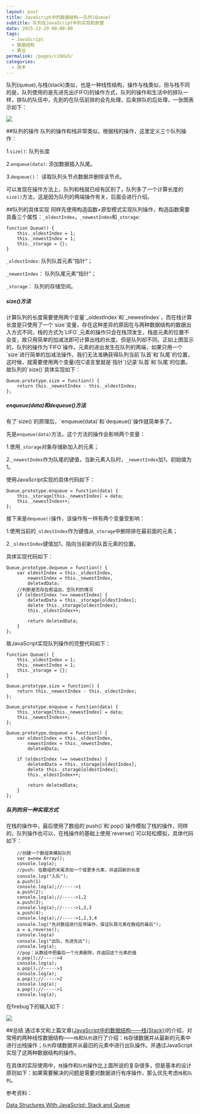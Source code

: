 ```yaml
---
layout: post
title: JavaScript中的数据结构——队列(Queue)
subtitle: 队列在JavaScript中的实现和原理
date: 2015-12-29 00:00:00
tags: 
  - JavaScript
  - 数据结构
  - 算法
permalink: /pages/c19da5/
categories: 
  - 技术
---
```

队列(queue),与栈(stack)类似，也是一种线性结构，操作与栈类似，但与栈不同的是，队列使用的是先进先出(FIFO)的操作方式，队列的操作和生活中的排队一样，排队的队伍中，先到的在队伍前排的会先处理，后来排队的后处理，一张图表示如下：

![](http://i.imgur.com/UpNjASQ.jpg)

<!-- more -->

##队列的操作
队列的操作和栈非常类似，根据栈的操作，这里定义三个队列操作：

1.`size()`: 队列长度

2.`enqueue(data)`: 添加数据插入队尾。

3.`dequeue()`： 读取队列头节点数据并删除该节点。

可以发现在操作方法上，队列和栈就已经有区别了，队列多了一个计算长度的`size()`方法，这是因为队列的两端操作有关，后面会进行介绍。

##队列的具体实现
同样先使用构造函数+原型模式实现队列操作，构造函数需要具备三个属性：`_oldestIndex`，`_newestIndex`和`_storage`:

	function Queue() {
	    this._oldestIndex = 1;
	    this._newestIndex = 1;
	    this._storage = {};
	}
`_oldestIndex`: 队列队首元素“指针”；

`_newestIndex`： 队列队尾元素“指针”；

`_storage`： 队列的存储空间。

<h5>size()方法</h5>
计算队列的长度需要使用两个变量`_oldestIndex`和`_newestIndex`，而在栈计算长度是只使用了一个`size`变量，存在这种差异的原因在与两种数据结构的数据出入方式不同，栈的方式为`LIFO`,元素的操作只会在栈顶发生，栈底元素的位置不会变，故只用简单的加减法即可计算出栈的长度。但是队列却不同，正如上图显示的，队列的操作为`FIFO`操作，元素的进出发生在队列的两端，如果只用一个`size`进行简单的加减法操作，我们无法准确获得队列当前`队首`和`队尾`的位置，这时候，就需要使用两个变量(在C语言里就是`指针`)记录`队首`和`队尾`的位置。故队列的`size()`具体实现如下：

	Queue.prototype.size = function() {
	    return this._newestIndex - this._oldestIndex;
	};

<h5>enqueue(data)和dequeue()方法</h5>
有了`size()`的原理后，`enqueue(data)`和`dequeue()`操作就简单多了。

先是`enqueue(data)`方法，这个方法的操作会影响两个变量：

1.使用`_storage`对象存储新加入的元素；

2.`_newestIndex`作为队尾的键值，当新元素入队时，`_newestIndex`加1，初始值为1。

使用JavaScript实现的具体代码如下：

	Queue.prototype.enqueue = function(data) {
	    this._storage[this._newestIndex] = data;
	    this._newestIndex++;
	};

接下来是`dequeue()`操作，该操作有一样有两个变量受影响：

1.使用当前的`_oldestIndex`作为键值从`_storage`中删除排在最前面的元素；

2.`_oldestIndex`键值加1，指向当前新的队首元素的位置。

具体实现代码如下：

	Queue.prototype.dequeue = function() {
	    var oldestIndex = this._oldestIndex,
	        newestIndex = this._newestIndex,
	        deletedData;
	 	//判断是否存在假溢出、空队列的情况
	    if (oldestIndex !== newestIndex) {
	        deletedData = this._storage[oldestIndex];
	        delete this._storage[oldestIndex];
	        this._oldestIndex++;
	 
	        return deletedData;
	    }
	};

故JavaScript实现队列操作的完整代码如下：

	function Queue() {
	    this._oldestIndex = 1;
	    this._newestIndex = 1;
	    this._storage = {};
	}
	
	Queue.prototype.size = function() {
	    return this._newestIndex - this._oldestIndex;
	};
	 
	Queue.prototype.enqueue = function(data) {
	    this._storage[this._newestIndex] = data;
	    this._newestIndex++;
	};
	 
	Queue.prototype.dequeue = function() {
	    var oldestIndex = this._oldestIndex,
	        newestIndex = this._newestIndex,
	        deletedData;
	 
	    if (oldestIndex !== newestIndex) {
	        deletedData = this._storage[oldestIndex];
	        delete this._storage[oldestIndex];
	        this._oldestIndex++;
	 
	        return deletedData;
	    }
	};

<h5>队列的另一种实现方式</h5>
在栈的操作中，最后使用了数组的`push()`和`pop()`操作模拟了栈的操作，同样的，队列操作也可以，在栈操作的基础上使用`reverse()`可以轻松模拟，具体代码如下：

		//创建一个数组来模拟队列
        var a=new Array();
        console.log(a);
        //push: 在数组的末尾添加一个或更多元素，并返回新的长度
        console.log("入队");
        a.push(1)
        console.log(a);//----->1
        a.push(2);
        console.log(a);//----->1,2
        a.push(3);
        console.log(a);//----->1,2,3
        a.push(4);
        console.log(a);//----->1,2,3,4
		console.log("先对数组进行反序操作，保证队首元素在数组的最后");
		a = a.reverse();
		console.log(a)
        console.log("出队，先进先出");
        console.log(a);
        //pop：从数组中把最后一个元素删除，并返回这个元素的值
        a.pop();//----->4
        console.log(a);
        a.pop();//----->3
        console.log(a);
        a.pop();//----->2
        console.log(a);
        a.pop();//----->1
        console.log(a);
在firebug下的输入如下：

![](http://i.imgur.com/90FhO8B.jpg)

##总结
通过本文和上篇文章([JavaScript中的数据结构——栈(Stack)](http://geocld.github.io/2015/12/28/stack_in_javascript/))的介绍，对常用的两种线性数据结构——`栈`和`队列`进行了介绍：`栈`存储数据并从最新的元素中进行出栈操作；`队列`存储数据并从最旧的元素中进行出队操作。并通过JavaScript实现了这两种数据结构的操作。

在具体的实际使用中，`栈`操作和`队列`操作比上面所说的复杂很多，但是基本的设计原则如下：如果需要解决的问题是需要对数据进行有序操作，那么优先考虑`栈`和`队列`。

参考资料：

[Data Structures With JavaScript: Stack and Queue](http://code.tutsplus.com/articles/data-structures-with-javascript-stack-and-queue--cms-23348)